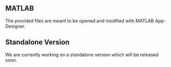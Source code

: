
## MATLAB

The provided files are meant to be opened and modified with MATLAB App-Designer.

## Standalone Version

We are currently working on a standalone version which will be released soon.
